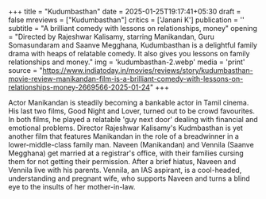 +++
title = "Kudumbasthan"
date = 2025-01-25T19:17:41+05:30
draft = false
mreviews = ["Kudumbasthan"]
critics = ['Janani K']
publication = ''
subtitle = "A brilliant comedy with lessons on relationships, money"
opening = "Directed by Rajeshwar Kalisamy, starring Manikandan, Guru Somasundaram and Saanve Megghana, Kudumbasthan is a delightful family drama with heaps of relatable comedy. It also gives you lessons on family relationships and money."
img = 'kudumbasthan-2.webp'
media = 'print'
source = "https://www.indiatoday.in/movies/reviews/story/kudumbasthan-movie-review-manikandan-film-is-a-brilliant-comedy-with-lessons-on-relationships-money-2669566-2025-01-24"
+++

Actor Manikandan is steadily becoming a bankable actor in Tamil cinema. His last two films, Good Night and Lover, turned out to be crowd favourites. In both films, he played a relatable 'guy next door' dealing with financial and emotional problems. Director Rajeshwar Kalisamy's Kudmbasthan is yet another film that features Manikandan in the role of a breadwinner in a lower-middle-class family man. Naveen (Manikandan) and Vennila (Saanve Megghana) get married at a registrar's office, with their families cursing them for not getting their permission. After a brief hiatus, Naveen and Vennila live with his parents. Vennila, an IAS aspirant, is a cool-headed, understanding and pregnant wife, who supports Naveen and turns a blind eye to the insults of her mother-in-law.
